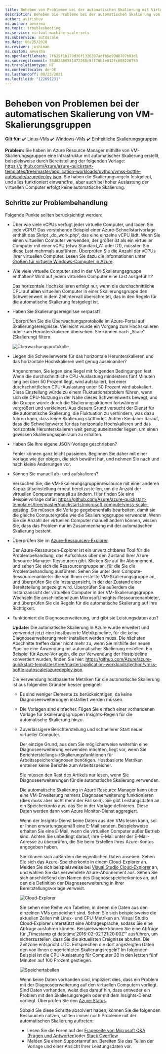 ```yaml
---
title: Beheben von Problemen bei der automatischen Skalierung mit Virtual Machine Scale Sets
description: Beheben Sie Probleme bei der automatischen Skalierung von VM-Skalierungsgruppen. Sie erhalten grundlegende Informationen zu typischen Problemen sowie zu ihrer Behebung.
author: avirishuv
ms.author: avverma
ms.topic: troubleshooting
ms.service: virtual-machine-scale-sets
ms.subservice: autoscale
ms.date: 06/25/2020
ms.reviwer: jushiman
ms.custom: avverma
ms.openlocfilehash: 7f625f1b179d36f1326397adfb5e99d8707b03d1
ms.sourcegitcommit: 58d82486531472268c5ff70b1e012fc008226753
ms.translationtype: HT
ms.contentlocale: de-DE
ms.lasthandoff: 08/23/2021
ms.locfileid: "122691231"
---
```

# <a name="troubleshooting-autoscale-with-virtual-machine-scale-sets"></a>Beheben von Problemen bei der automatischen Skalierung von VM-Skalierungsgruppen

**Gilt für**: :heavy_check_mark: Linux-VMs :heavy_check_mark: Windows-VMs :heavy_check_mark: Einheitliche Skalierungsgruppen

**Problem:** Sie haben im Azure Resource Manager mithilfe von VM-Skalierungsgruppen eine Infrastruktur mit automatischer Skalierung erstellt, beispielsweise durch Bereitstellung der folgenden Vorlage: https://github.com/Azure/azure-quickstart-templates/tree/master/application-workloads/python/vmss-bottle-autoscale/azuredeploy.json. Sie haben die Skalierungsregeln festgelegt, und alles funktioniert einwandfrei, aber auch bei hoher Auslastung der virtuellen Computer erfolgt keine automatische Skalierung.

## <a name="troubleshooting-steps"></a>Schritte zur Problembehandlung
Folgende Punkte sollten berücksichtigt werden:

* Über wie viele vCPUs verfügt jeder virtuelle Computer, und laden Sie jede vCPU?
  Das vorstehende Beispiel einer Azure-Schnellstartvorlage enthält das Skript „do_work.php“, das eine einzelne vCPU lädt. Wenn Sie einen virtuellen Computer verwenden, der größer ist als ein virtueller Computer mit einer vCPU (etwa Standard_A1 oder D1), müssten Sie diese Last mehrmals ausführen. Überprüfen Sie die Anzahl der vCPUs Ihrer virtuellen Computer. Lesen Sie dazu die Informationen unter [Größen für virtuelle Windows-Computer in Azure](../virtual-machines/sizes.md?toc=%2fazure%2fvirtual-machines%2fwindows%2ftoc.json).
* Wie viele virtuelle Computer sind in der VM-Skalierungsgruppe enthalten? Wird auf jedem virtuellen Computer eine Last ausgeführt?
  
    Das horizontale Hochskalieren erfolgt nur, wenn die durchschnittliche CPU auf **allen** virtuellen Computer in einer Skalierungsgruppe den Schwellenwert in dem Zeitintervall überschreitet, das in den Regeln für die automatische Skalierung festgelegt ist.
* Haben Sie Skalierungsereignisse verpasst?
  
    Überprüfen Sie die Überwachungsprotokolle im Azure-Portal auf Skalierungsereignisse. Vielleicht wurde ein Vorgang zum Hochskalieren oder zum Herunterskalieren übersehen. Sie können nach „Scale“ (Skalierung) filtern.
  
    ![Überwachungsprotokolle][audit]
* Liegen die Schwellenwerte für das horizontale Herunterskalieren und das horizontale Hochskalieren weit genug auseinander?
  
    Angenommen, Sie legen eine Regel mit folgenden Bedingungen fest: Wenn die durchschnittliche CPU-Auslastung mindestens fünf Minuten lang bei über 50 Prozent liegt, wird aufskaliert, bei einer durchschnittlichen CPU-Auslastung unter 50 Prozent wird abskaliert. Diese Einstellung würde zu einem Fluktuationsproblem führen, wenn sich die CPU-Nutzung in der Nähe dieses Schwellenwerts bewegt, und die Gruppe würde durch die Skalierungsaktionen fortwährend vergrößert und verkleinert. Aus diesem Grund versucht der Dienst für die automatische Skalierung, die Fluktuation zu verhindern, was dazu führen kann, dass keine Skalierung stattfindet. Achten Sie daher darauf, dass die Schwellenwerte für das horizontale Hochskalieren und das horizontale Herunterskalieren weit genug auseinander liegen, um einen gewissen Skalierungsspielraum zu erhalten.
* Haben Sie Ihre eigene JSON-Vorlage geschrieben?
  
    Fehler können ganz leicht passieren. Beginnen Sie daher mit einer Vorlage wie der obigen, die sich bewährt hat, und nehmen Sie nach und nach kleine Änderungen vor. 
* Können Sie manuell ab- und aufskalieren?
  
    Versuchen Sie, die VM-Skalierungsgruppenressource mit einer anderen Kapazitätseinstellung erneut bereitzustellen, um die Anzahl der virtuellen Computer manuell zu ändern. Hier finden Sie eine Beispielvorlage dafür: https://github.com/Azure/azure-quickstart-templates/tree/master/quickstarts/microsoft.compute/vmss-scale-existing. Sie müssen die Vorlage gegebenenfalls bearbeiten, damit sie die gleiche Computergröße wie die Skalierungsgruppe verwendet. Wenn Sie die Anzahl der virtuellen Computer manuell ändern können, wissen Sie, dass das Problem nur im Zusammenhang mit der automatischen Skalierung besteht.
* Überprüfen Sie im [Azure-Ressourcen-Explorer](https://resources.azure.com/)
  
    Der Azure-Ressourcen-Explorer ist ein unverzichtbares Tool für die Problembehandlung, das Aufschluss über den Zustand Ihrer Azure Resource Manager-Ressourcen gibt. Klicken Sie auf Ihr Abonnement, und sehen Sie sich die Ressourcengruppe an, für die Sie die Problembehandlung ausführen. Sehen Sie unter dem Compute-Ressourcenanbieter die von Ihnen erstellte VM-Skalierungsgruppe an, und überprüfen Sie die Instanzansicht, in der der Zustand einer Bereitstellung angezeigt wird. Überprüfen Sie außerdem die Instanzansicht der virtuellen Computer in der VM-Skalierungsgruppe. Wechseln Sie anschließend zum Microsoft.Insights-Ressourcenanbieter, und überprüfen Sie die Regeln für die automatische Skalierung auf ihre Richtigkeit.
* Funktioniert die Diagnoseerweiterung, und gibt sie Leistungsdaten aus?
  
    **Update:** Die automatische Skalierung in Azure wurde erweitert und verwendet jetzt eine hostbasierte Metrikpipeline, für die keine Diagnoseerweiterung mehr installiert werden muss. Die nächsten Abschnitte treffen daher nicht mehr zu, wenn Sie mithilfe der neuen Pipeline eine Anwendung mit automatischer Skalierung erstellen. Ein Beispiel für Azure-Vorlagen, die zur Verwendung der Hostpipeline konvertiert wurden, finden Sie hier: https://github.com/Azure/azure-quickstart-templates/tree/master/application-workloads/python/vmss-bottle-autoscale/azuredeploy.json. 
  
    Die Verwendung hostbasierter Metriken für die automatische Skalierung ist aus folgenden Gründen besser geeignet:
  
  * Es sind weniger Elemente zu berücksichtigen, da keine Diagnoseerweiterungen installiert werden müssen.
  * Die Vorlagen sind einfacher. Fügen Sie einfach einer vorhandenen Vorlage für Skalierungsgruppen Insights-Regeln für die automatische Skalierung hinzu.
  * Zuverlässigere Berichterstellung und schnellerer Start neuer virtueller Computer.
    
    Der einzige Grund, aus dem Sie möglicherweise weiterhin eine Diagnoseerweiterung verwenden möchten, liegt vor, wenn Sie Berichterstellungs-/Skalierungsfunktionen für Arbeitsspeicherdiagnosen benötigen. Hostbasierte Metriken erstellen keine Berichte zum Arbeitsspeicher.
    
    Sie müssen den Rest des Artikels nur lesen, wenn Sie Diagnoseerweiterungen für die automatische Skalierung verwenden.
    
    Die automatische Skalierung in Azure Resource Manager kann über eine VM-Erweiterung namens Diagnoseerweiterung funktionieren (dies muss aber nicht mehr der Fall sein). Sie gibt Leistungsdaten an ein Speicherkonto aus, das Sie in der Vorlage definieren. Diese Daten werden dann vom Azure Monitor-Dienst aggregiert.
    
    Wenn der Insights-Dienst keine Daten aus den VMs lesen kann, soll er Ihnen erwartungsgemäß eine E-Mail senden. Beispielsweise erhalten Sie eine E-Mail, wenn die virtuellen Computer außer Betrieb sind. Achten Sie unbedingt darauf, Ihre E-Mail unter der E-Mail-Adresse zu überprüfen, die Sie beim Erstellen Ihres Azure-Kontos angegeben haben.
    
    Sie können sich außerdem die eigentlichen Daten ansehen. Sehen Sie sich das Azure-Speicherkonto in einem Cloud-Explorer an. Melden Sie sich beispielsweise bei [Visual Studio Cloud-Explorer](https://visualstudiogallery.msdn.microsoft.com/aaef6e67-4d99-40bc-aacf-662237db85a2) an, und wählen Sie das verwendete Azure-Abonnement aus. Sehen Sie sich anschließend den Namen des Diagnosespeicherkontos an, auf den die Definition der Diagnoseerweiterung in Ihrer Bereitstellungsvorlage verweist.
    
    ![Cloud-Explorer][explorer]
    
    Sie sehen eine Reihe von Tabellen, in denen die Daten aus den einzelnen VMs gespeichert sind. Sehen Sie sich beispielsweise die aktuellen Zeilen mit Linux- und CPU-Metriken an. Visual Studio Cloud-Explorer unterstützt eine Abfragesprache, sodass Sie eine Abfrage ausführen können. Beispielsweise können Sie eine Abfrage für „Timestamp gt datetime’2016-02-02T21:20:00Z’“ ausführen, um sicherzustellen, dass Sie die aktuellsten Ereignisse abrufen. Die Zeitzone entspricht UTC. Entsprechen die dort angezeigten Daten den von Ihnen eingerichteten Skalierungsregeln? Im folgenden Beispiel ist die CPU-Auslastung für Computer 20 in den letzten fünf Minuten auf 100 Prozent gestiegen.
    
    ![Speichertabellen][tables]
    
    Wenn keine Daten vorhanden sind, impliziert dies, dass ein Problem mit der Diagnoseerweiterung auf den virtuellen Computern vorliegt. Sind Daten vorhanden, weist dies darauf hin, dass entweder ein Problem mit den Skalierungsregeln oder mit dem Insights-Dienst vorliegt. Überprüfen Sie den [Azure-Status](https://azure.microsoft.com/status/).
    
    Sobald Sie diese Schritte absolviert haben, können Sie die folgenden Ressourcen nutzen, sollten immer noch Probleme mit der automatischen Skalierung auftreten: 
    * Lesen Sie die Foren auf der [Frageseite von Microsoft Q&A (Fragen und Antworten)](/answers/topics/azure-virtual-machines.html)oder [Stack Overflow](https://stackoverflow.com/questions/tagged/azure) 
    * Melden Sie einen Supportanruf an. Bereiten Sie das Teilen der Vorlage und einer Ansicht Ihrer Leistungsdaten vor.

[audit]: ./media/virtual-machine-scale-sets-troubleshoot/image3.png
[explorer]: ./media/virtual-machine-scale-sets-troubleshoot/image1.png
[tables]: ./media/virtual-machine-scale-sets-troubleshoot/image4.png
